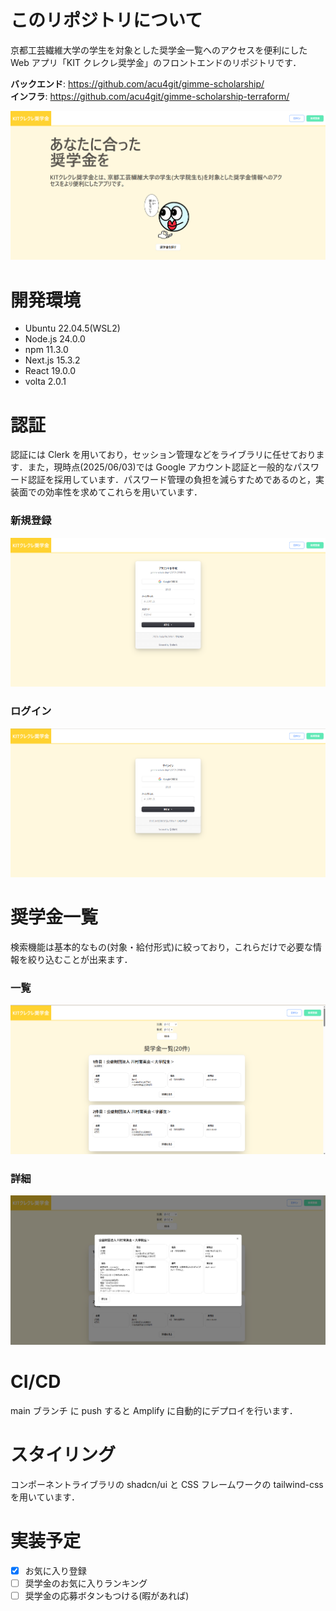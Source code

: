 # このリポジトリについて

京都工芸繊維大学の学生を対象とした奨学金一覧へのアクセスを便利にした Web アプリ「KIT クレクレ奨学金」のフロントエンドのリポジトリです．

**バックエンド**: https://github.com/acu4git/gimme-scholarship/<br>
**インフラ**: https://github.com/acu4git/gimme-scholarship-terraform/

![top page](top_page.png)

# 開発環境

- Ubuntu 22.04.5(WSL2)
- Node.js 24.0.0
- npm 11.3.0
- Next.js 15.3.2
- React 19.0.0
- volta 2.0.1

# 認証

認証には Clerk を用いており，セッション管理などをライブラリに任せております．また，現時点(2025/06/03)では Google アカウント認証と一般的なパスワード認証を採用しています．パスワード管理の負担を減らすためであるのと，実装面での効率性を求めてこれらを用いています．

### 新規登録

![signup page](signup_page.png)

### ログイン

![signin page](signin_page.png)

# 奨学金一覧

検索機能は基本的なもの(対象・給付形式)に絞っており，これらだけで必要な情報を絞り込むことが出来ます．

### 一覧

![scholarships page](scholarship_list.png)

### 詳細

![scholarship detail](scholarship_detail.png)

# CI/CD

main ブランチ に push すると Amplify に自動的にデプロイを行います．

# スタイリング

コンポーネントライブラリの shadcn/ui と CSS フレームワークの tailwind-css を用いています．

# 実装予定

- [x] お気に入り登録
- [ ] 奨学金のお気に入りランキング
- [ ] 奨学金の応募ボタンもつける(暇があれば)
